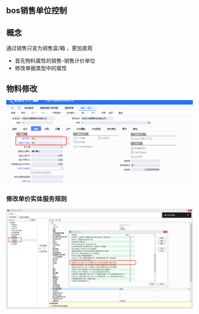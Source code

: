 

## bos销售单位控制


## 概念

通过销售只变为销售盒/箱 ，更加直观

* 首先物料属性的销售-销售计价单位
* 修改单据类型中的属性




## 物料修改



![异常采购控制01](./bos-img/销售单位控制01.png)

 ### 修改单价实体服务规则

![异常采购控制01](./bos-img/销售单位控制02.png)

